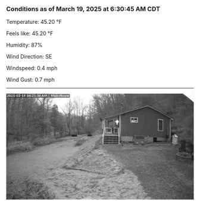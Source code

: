 ### Conditions as of March 19, 2025 at 6:30:45 AM CDT 

Temperature: 45.20 &deg;F

Feels like: 45.20 &deg;F

Humidity: 87%

Wind Direction: SE

Windspeed: 0.4 mph

Wind Gust: 0.7 mph

---

<img src="./images/latest.jpeg"/>

